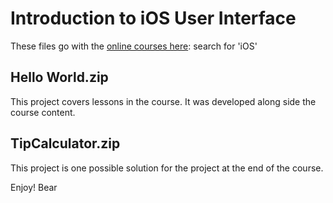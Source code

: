 # Introduction to iOS User Interface

These files go with the [online courses here](https://amzn.to/3p0yrZk): search for 'iOS'

## Hello World.zip 

This project covers lessons in the course. It was developed along side the course content.

## TipCalculator.zip

This project is one possible solution for the project at the end of the course. 

Enjoy!
Bear

